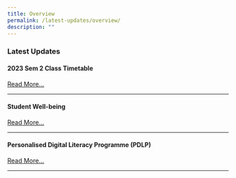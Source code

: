 ```yaml
---
title: Overview
permalink: /latest-updates/overview/
description: ""
---
```

### Latest Updates


#### 2023 Sem 2 Class Timetable

[Read More...](https://cms.isomer.gov.sg/sites/moe-fairfieldsec/folders/latest-updates/editPage/2023%20Sem%202%20Class%20Timetable.md)

* * *

#### Student Well-being

[Read More...](https://staging.d1wp5xkpm2dbnc.amplifyapp.com/co-curriculum/student-well-being/overview/)

* * *

#### Personalised Digital Literacy Programme (PDLP)

[Read More...](https://staging.d1wp5xkpm2dbnc.amplifyapp.com/parents/pdlp/overview/)


* * *